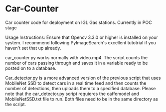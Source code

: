 # Car-Counter
Car counter code for deployment on IGL Gas stations. Currently in POC stage

Usage Instructions:
Ensure that Opencv 3.3.0 or higher is installed on your system. I recommend following PyImageSearch's excellent tutotrial if you haven't set that up already.

car_counter.py works normally with video.mp4. The script counts the number of cars passing through and saves it in a variable ready to be posted on to a database.

Car_detector.py is a more advanced version of the previous script that uses MobileNet SSD to detect cars in a real time feed and then counts the number of detections, then uploads them to a specified database.
Please note that the car_detector.py script requieres the caffemodel and MobileNetSSD.txt file to run. Both files need to be in the same directory as the script.

